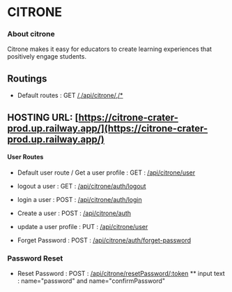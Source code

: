 # CITRONE

### About citrone
  Citrone makes it easy for educators to create learning experiences that positively engage students.

## Routings
- Default routes : GET [/](/),[/api/citrone/](/api/citrone/),[/*](/*)

## HOSTING URL: [https://citrone-crater-prod.up.railway.app/](https://citrone-crater-prod.up.railway.app/)
#### User Routes

- Default user route / Get a user profile : GET : [/api/citrone/user](/api/citrone/user)

- logout a user : GET :  [/api/citrone/auth/logout](/api/citrone/user/logout)
- login a user : POST :  [/api/citrone/auth/login](/api/citrone/user/login)

- Create a user : POST :  [/api/citrone/auth](/api/citrone/user)
- update a user profile : PUT :  [/api/citrone/user](/api/citrone/user)


- Forget Password : POST : [/api/citrone/auth/forget-password](/forget-password)


### Password Reset
- Reset Password : POST : [/api/citrone/resetPassword/:token](/api/citrone/resetPassword/:token)
            ** input text : name="password" and name="confirmPassword" 
